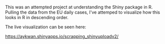 This was an attempted project at understanding the Shiny package in R. Pulling the data from the EU daily cases, I've attemped to visualize how this looks in R in descending order.

The live visualization can be seen here:

https://aykwan.shinyapps.io/scrapping_shinyuploadv2/
